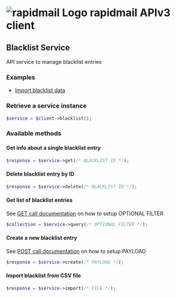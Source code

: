 # ![rapidmail Logo](https://avatars0.githubusercontent.com/u/25850436?v=3&s=50 "rapidmail Logo") rapidmail APIv3 client

## Blacklist Service

API service to manage blacklist entries

### Examples

* [Import blacklist data](/examples/example-06-import-blacklist.php)

### Retrieve a service instance
```php
$service = $client->blacklist();
```

###  Available methods

#### Get info about a single blacklist entry
```php
$response = $service->get(/* BLACKLIST ID */);
```
#### Delete blacklist entry by ID
```php
$response = $service->delete(/* BLACKLIST ID */);
```
#### Get list of blacklist entries
See [GET call documentation](https://developer.rapidmail.wiki/documentation.html?urls.primaryName=Blacklist#/Blacklist/get_blacklist) on how to setup OPTIONAL FILTER
```php
$collection = $service->query(/* OPTIONAL FILTER */);
```
#### Create a new blacklist entry
See [POST call documentation](https://developer.rapidmail.wiki/documentation.html?urls.primaryName=Blacklist#/Blacklist/post_blacklist) on how to setup PAYLOAD
```php
$response = $service->create(/* PAYLOAD */);
```
#### Import blacklist from CSV file
```php
$response = $service->import(/* FILE */);
```